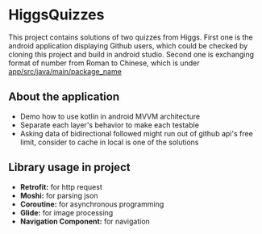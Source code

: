 HiggsQuizzes
========
This project contains solutions of two quizzes from Higgs.
First one is the android application displaying Github users, which could be checked by cloning this project and build in android studio.
Second one is exchanging format of number from Roman to Chinese, which is under [app/src/java/main/package_name](https://github.com/timhuang1018/HiggsQuizzes/blob/master/app/src/main/java/com/timhuang/higgsquizzes/Quiz2.kt)

About the application
----
 - Demo how to use kotlin in android MVVM architecture
 - Separate each layer's behavior to make each testable
 - Asking data of bidirectional followed might run out of github api's free limit, consider to cache in local is one of the solutions

Library usage in project
----
 - **Retrofit:** for http request
 - **Moshi:** for parsing json
 - **Coroutine:** for asynchronous programming
 - **Glide:** for image processing
 - **Navigation Component:** for navigation